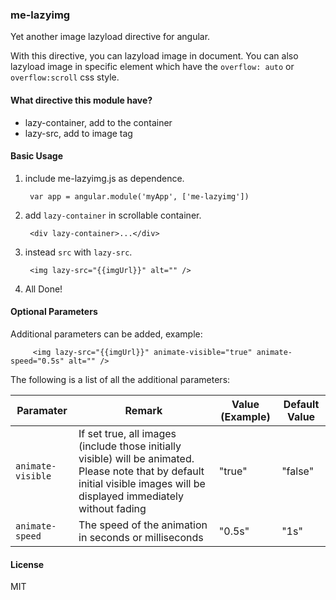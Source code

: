 ### me-lazyimg

Yet another image lazyload directive for angular.

With this directive, you can lazyload image in document. You can also lazyload image in specific element which have the `overflow: auto` or `overflow:scroll` css style.

#### What directive this module have?

- lazy-container, add to the container
- lazy-src, add to image tag

#### Basic Usage
1. include me-lazyimg.js as dependence.

        var app = angular.module('myApp', ['me-lazyimg'])

2. add `lazy-container` in scrollable container.

        <div lazy-container>...</div>

3. instead `src` with `lazy-src`.

        <img lazy-src="{{imgUrl}}" alt="" />

4. All Done!

#### Optional Parameters
Additional parameters can be added, example:

         <img lazy-src="{{imgUrl}}" animate-visible="true" animate-speed="0.5s" alt="" />

The following is a list of all the additional parameters:

| Paramater | Remark | Value (Example) | Default Value |
| --- | --- | --- | --- |
| `animate-visible` | If set true, all images (include those initially visible)  will be animated. Please note that by default initial visible images will be displayed immediately without fading | "true" | "false" |
| `animate-speed` | The speed of the animation in seconds or milliseconds | "0.5s" | "1s" |

#### License
MIT